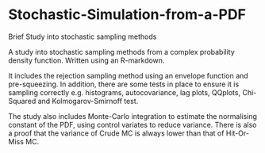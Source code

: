 # Stochastic-Simulation-from-a-PDF
Brief Study into stochastic sampling methods

A study into stochastic sampling methods from a complex probability density function. Written using an R-markdown.

It includes the rejection sampling method using an envelope function and pre-squeezing. In addition, there are some tests in place to ensure it is sampling correctly e.g. histograms, autocovariance, lag plots, QQplots, Chi-Squared and Kolmogarov-Smirnoff test.

The study also includes Monte-Carlo integration to estimate the normalising constant of the PDF, using control variates to reduce variance. There is also a proof that the variance of Crude MC is always lower than that of Hit-Or-Miss MC.
